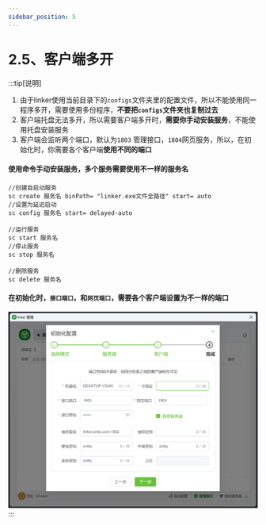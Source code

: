 ```yaml
---
sidebar_position: 5
---
```


# 2.5、客户端多开

:::tip[说明]

1. 由于linker使用当前目录下的`configs`文件夹里的配置文件，所以不能使用同一程序多开，需要使用多份程序，**不要把`configs`文件夹也复制过去**
2. 客户端托盘无法多开，所以需要客户端多开时，**需要你手动安装服务**，不能使用托盘安装服务
3. 客户端会监听两个端口，默认为`1803` 管理接口，`1804`网页服务，所以，在初始化时，你需要各个客户端**使用不同的端口**

#### 使用命令手动安装服务，多个服务需要使用不一样的服务名
```
//创建自启动服务
sc create 服务名 binPath= "linker.exe文件全路径" start= auto
//设置为延迟启动
sc config 服务名 start= delayed-auto

//运行服务
sc start 服务名
//停止服务
sc stop 服务名

//删除服务
sc delete 服务名
```

#### 在初始化时，`接口端口`，和`网页端口`，需要各个客户端设置为不一样的端口
![](./img/client.png)
:::
